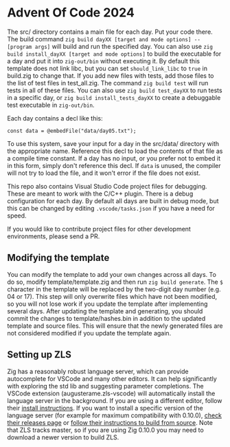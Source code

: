 # Advent Of Code 2024

The src/ directory contains a main file for each day.  Put your code there.  The build command `zig build dayXX [target and mode options] -- [program args]` will build and run the specified day.  You can also use `zig build install_dayXX [target and mode options]` to build the executable for a day and put it into `zig-out/bin` without executing it.  By default this template does not link libc, but you can set `should_link_libc` to `true` in build.zig to change that.  If you add new files with tests, add those files to the list of test files in test_all.zig.  The command `zig build test` will run tests in all of these files.  You can also use `zig build test_dayXX` to run tests in a specific day, or `zig build install_tests_dayXX` to create a debuggable test executable in `zig-out/bin`.

Each day contains a decl like this:
```zig
const data = @embedFile("data/day05.txt");
```
To use this system, save your input for a day in the src/data/ directory with the appropriate name.  Reference this decl to load the contents of that file as a compile time constant.  If a day has no input, or you prefer not to embed it in this form, simply don't reference this decl.  If `data` is unused, the compiler will not try to load the file, and it won't error if the file does not exist.

This repo also contains Visual Studio Code project files for debugging.  These are meant to work with the C/C++ plugin.  There is a debug configuration for each day.  By default all days are built in debug mode, but this can be changed by editing `.vscode/tasks.json` if you have a need for speed.

If you would like to contribute project files for other development environments, please send a PR.

## Modifying the template

You can modify the template to add your own changes across all days.  To do so, modify template/template.zig and then run `zig build generate`.  The `$` character in the template will be replaced by the two-digit day number (e.g. 04 or 17).  This step will only overwrite files which have not been modified, so you will not lose work if you update the template after implementing several days.  After updating the template and generating, you should commit the changes to template/hashes.bin in addition to the updated template and source files.  This will ensure that the newly generated files are not considered modified if you update the template again.

## Setting up ZLS

Zig has a reasonably robust language server, which can provide autocomplete for VSCode and many other editors.  It can help significantly with exploring the std lib and suggesting parameter completions.  The VSCode extension (augusterame.zls-vscode) will automatically install the language server in the background.  If you are using a different editor, follow their [install instructions](https://zigtools.github.io/install-zls/).  If you want to install a specific version of the language server (for example for maximum compatibility with 0.10.0), [check their releases page](https://github.com/zigtools/zls/releases) or [follow their instructions to build from source](https://github.com/zigtools/zls#from-source).  Note that ZLS tracks master, so if you are using Zig 0.10.0 you may need to download a newer version to build ZLS.
